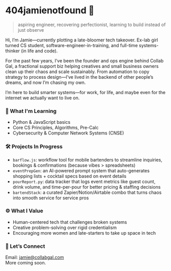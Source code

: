 # 404jamienotfound 👾  
> aspiring engineer, recovering perfectionist, learning to build instead of just observe  

Hi, I’m Jamie—currently plotting a late-bloomer tech takeover. Ex-lab girl turned CS student, software-engineer-in-training, and full-time systems-thinker (in life and code).

For the past few years, I’ve been the founder and ops engine behind Collab Gal, a fractional support biz helping creatives and small business owners clean up their chaos and scale sustainably. From automation to copy strategy to process design—I’ve lived in the backend of other people’s dreams, and now I’m chasing my own.

I’m here to build smarter systems—for work, for life, and maybe even for the internet we actually want to live on.

### 🧠 What I'm Learning
- Python & JavaScript basics  
- Core CS Principles, Algorithms, Pre-Calc  
- Cybersecurity & Computer Network Systems (CNSE)

### 🛠️ Projects In Progress
- `barflow.js`: workflow tool for mobile bartenders to streamline inquiries, bookings & confirmations (because vibes > spreadsheets)  
- `eventPrepGen`: an AI-powered prompt system that auto-generates shopping lists + cocktail specs based on event details  
- `pourReport.py`: data tracker that logs event metrics like guest count, drink volume, and time-per-pour for better pricing & staffing decisions  
- `bartendStack`: a curated Zapier/Notion/Airtable combo that turns chaos into smooth service for service pros  

### ⚙️ What I Value
- Human-centered tech that challenges broken systems  
- Creative problem-solving over rigid credentialism  
- Encouraging more women and late-starters to take up space in tech

### 📡 Let’s Connect
Email: jamie@collabgal.com  
More coming soon.
